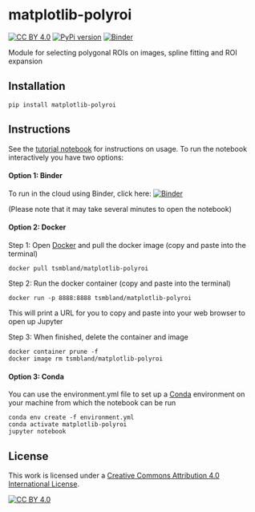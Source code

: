 # matplotlib-polyroi

[![CC BY 4.0][cc-by-shield]][cc-by]
[![PyPi version](https://badgen.net/pypi/v/matplotlib-polyroi/)](https://pypi.org/project/matplotlib-polyroi)
[![Binder](https://mybinder.org/badge_logo.svg)](https://mybinder.org/v2/gh/tsmbland/matplotlib-polyroi/HEAD?filepath=%2Fscripts/Demonstration.ipynb)


Module for selecting polygonal ROIs on images, spline fitting and ROI expansion

## Installation

    pip install matplotlib-polyroi


## Instructions

See the [tutorial notebook](scripts/Demonstration.ipynb) for instructions on usage. To run the notebook interactively you have two options:

#### Option 1: Binder

To run in the cloud using Binder, click here: [![Binder](https://mybinder.org/badge_logo.svg)](https://mybinder.org/v2/gh/tsmbland/matplotlib-polyroi/HEAD?filepath=%2Fscripts/Demonstration.ipynb)

(Please note that it may take several minutes to open the notebook)

#### Option 2: Docker

Step 1: Open [Docker](https://www.docker.com/products/docker-desktop/) and pull the docker image (copy and paste into the terminal)

    docker pull tsmbland/matplotlib-polyroi

Step 2: Run the docker container (copy and paste into the terminal)

    docker run -p 8888:8888 tsmbland/matplotlib-polyroi

This will print a URL for you to copy and paste into your web browser to open up Jupyter

Step 3: When finished, delete the container and image
    
    docker container prune -f
    docker image rm tsmbland/matplotlib-polyroi

#### Option 3: Conda

You can use the environment.yml file to set up a [Conda](https://conda.io/projects/conda/en/latest/user-guide/getting-started.html) environment on your machine from which the notebook can be run

    conda env create -f environment.yml
    conda activate matplotlib-polyroi
    jupyter notebook

## License

This work is licensed under a
[Creative Commons Attribution 4.0 International License][cc-by].

[![CC BY 4.0][cc-by-image]][cc-by]

[cc-by]: http://creativecommons.org/licenses/by/4.0/
[cc-by-image]: https://i.creativecommons.org/l/by/4.0/88x31.png
[cc-by-shield]: https://img.shields.io/badge/License-CC%20BY%204.0-lightgrey.svg

